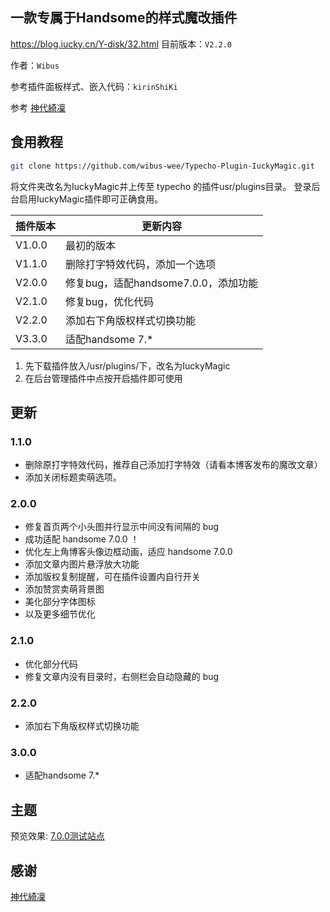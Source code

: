 ## 一款专属于Handsome的样式魔改插件
https://blog.iucky.cn/Y-disk/32.html
目前版本：`V2.2.0`

作者：`Wibus`

参考插件面板样式、嵌入代码：`kirinShiKi`

参考 [神代綺凜](https://lolico.moe/)

## 食用教程

```bash
git clone https://github.com/wibus-wee/Typecho-Plugin-IuckyMagic.git
```
将文件夹改名为IuckyMagic并上传至 typecho 的插件usr/plugins目录。
登录后台启用IuckyMagic插件即可正确食用。

| 插件版本 | 更新内容                             |
| ------- | ----------------------------------- |
| V1.0.0   | 最初的版本                           |
| V1.1.0   | 删除打字特效代码，添加一个选项       |
| V2.0.0   | 修复bug，适配handsome7.0.0，添加功能 |
| V2.1.0   | 修复bug，优化代码                    |
| V2.2.0   | 添加右下角版权样式切换功能           |
| V3.3.0    | 适配handsome 7.*                  |

1. 先下载插件放入/usr/plugins/下，改名为IuckyMagic
2. 在后台管理插件中点按开启插件即可使用

## 更新

### 1.1.0

- 删除原打字特效代码，推荐自己添加打字特效（请看本博客发布的魔改文章）
- 添加关闭标题卖萌选项。

### 2.0.0

- 修复首页两个小头图并行显示中间没有间隔的 bug
- 成功适配 handsome 7.0.0 ！
- 优化左上角博客头像边框动画，适应 handsome 7.0.0
- 添加文章内图片悬浮放大功能
- 添加版权复制提醒，可在插件设置内自行开关
- 添加赞赏卖萌背景图
- 美化部分字体图标
- 以及更多细节优化

### 2.1.0

- 优化部分代码
- 修复文章内没有目录时，右侧栏会自动隐藏的 bug

### 2.2.0

- 添加右下角版权样式切换功能

### 3.0.0
- 适配handsome 7.*

## 主题

预览效果: [7.0.0测试站点](http://handsome.iucky.cn/)

## 感谢

[神代綺凜](https://moe.best/)